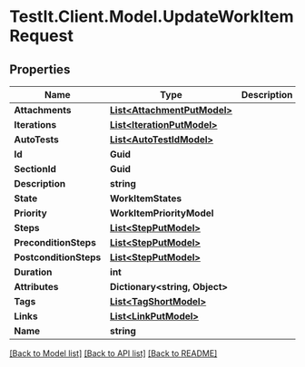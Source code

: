 # TestIt.Client.Model.UpdateWorkItemRequest

## Properties

Name | Type | Description | Notes
------------ | ------------- | ------------- | -------------
**Attachments** | [**List&lt;AttachmentPutModel&gt;**](AttachmentPutModel.md) |  | 
**Iterations** | [**List&lt;IterationPutModel&gt;**](IterationPutModel.md) |  | [optional] 
**AutoTests** | [**List&lt;AutoTestIdModel&gt;**](AutoTestIdModel.md) |  | [optional] 
**Id** | **Guid** |  | 
**SectionId** | **Guid** |  | 
**Description** | **string** |  | [optional] 
**State** | **WorkItemStates** |  | 
**Priority** | **WorkItemPriorityModel** |  | 
**Steps** | [**List&lt;StepPutModel&gt;**](StepPutModel.md) |  | 
**PreconditionSteps** | [**List&lt;StepPutModel&gt;**](StepPutModel.md) |  | 
**PostconditionSteps** | [**List&lt;StepPutModel&gt;**](StepPutModel.md) |  | 
**Duration** | **int** |  | 
**Attributes** | **Dictionary&lt;string, Object&gt;** |  | 
**Tags** | [**List&lt;TagShortModel&gt;**](TagShortModel.md) |  | 
**Links** | [**List&lt;LinkPutModel&gt;**](LinkPutModel.md) |  | 
**Name** | **string** |  | 

[[Back to Model list]](../README.md#documentation-for-models) [[Back to API list]](../README.md#documentation-for-api-endpoints) [[Back to README]](../README.md)

